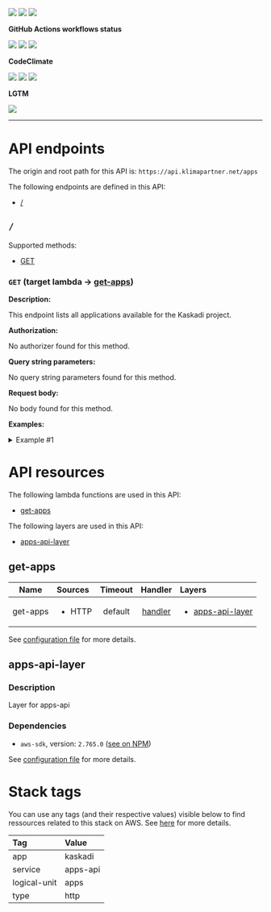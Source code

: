 ![](https://img.shields.io/github/package-json/v/kaskadi/apps-api)
![](https://img.shields.io/badge/code--style-standard-blue)
![](https://img.shields.io/github/license/kaskadi/apps-api?color=blue)

**GitHub Actions workflows status**

[![](https://img.shields.io/github/workflow/status/kaskadi/apps-api/deploy?label=deployed&logo=Amazon%20AWS)](https://github.com/kaskadi/apps-api/actions?query=workflow%3Adeploy)
[![](https://img.shields.io/github/workflow/status/kaskadi/apps-api/build?label=build&logo=mocha)](https://github.com/kaskadi/apps-api/actions?query=workflow%3Abuild)
[![](https://img.shields.io/github/workflow/status/kaskadi/apps-api/syntax-check?label=syntax-check&logo=serverless)](https://github.com/kaskadi/apps-api/actions?query=workflow%3Asyntax-check)

**CodeClimate**

[![](https://img.shields.io/codeclimate/maintainability/kaskadi/apps-api?label=maintainability&logo=Code%20Climate)](https://codeclimate.com/github/kaskadi/apps-api)
[![](https://img.shields.io/codeclimate/tech-debt/kaskadi/apps-api?label=technical%20debt&logo=Code%20Climate)](https://codeclimate.com/github/kaskadi/apps-api)
[![](https://img.shields.io/codeclimate/coverage/kaskadi/apps-api?label=test%20coverage&logo=Code%20Climate)](https://codeclimate.com/github/kaskadi/apps-api)

**LGTM**

[![](https://img.shields.io/lgtm/grade/javascript/github/kaskadi/apps-api?label=code%20quality&logo=LGTM)](https://lgtm.com/projects/g/kaskadi/apps-api/?mode=list&logo=LGTM)

<!-- You can add badges inside of this section if you'd like -->

****

<!-- automatically generated documentation will be placed in here -->
# API endpoints

The origin and root path for this API is: `https://api.klimapartner.net/apps`

The following endpoints are defined in this API:
- [/](#/)

## `/` <a name="/"></a>

Supported methods:
- [GET](#/-GET)

### `GET` (target lambda → [get-apps](#get-apps)) <a name="/-GET"></a>

**Description:**

This endpoint lists all applications available for the Kaskadi project.

**Authorization:**

No authorizer found for this method.

**Query string parameters:**

No query string parameters found for this method.

**Request body:**

No body found for this method.

**Examples:**

<details>
<summary>Example #1</summary>

_Request:_

```HTTP
GET https://api.klimapartner.net/apps/
```

_Response:_

```HTTP
Status code:
200

Headers:
Access-Control-Allow-Origin: *

Body:
[
  {
    "listed": true,
    "title": {
      "en": "Accounting",
      "de": "Buchhaltung",
      "fr": "Comptabilité"
    },
    "section": "finance",
    "main": "kaskadi-accounting.js",
    "description": {
      "en": "Accounting app",
      "de": "Buchhaltung",
      "fr": "Application pour la comptabilité"
    },
    "routes": [
      {
        "path": "/finance/accounting",
        "appPath": "/modules/@kaskadi/kaskadi-apps/kaskadi-accounting/kaskadi-accounting.js"
      }
    ]
  },
  {
    "listed": false,
    "title": {
      "en": "APP-TITLE-ENGLISH",
      "de": "APP-TITLE-GERMAN",
      "fr": "APP-TITLE-FRENCH"
    },
    "section": "",
    "main": "kaskadi-dashboard.js",
    "description": {
      "en": "APP-DESCRIPTION-ENGLISH",
      "de": "APP-DESCRIPTION-GERMAN",
      "fr": "APP-DESCRIPTION-FRENCH"
    },
    "routes": [
      {
        "path": "/",
        "appPath": "/modules/@kaskadi/kaskadi-apps/kaskadi-dashboard/kaskadi-dashboard.js"
      }
    ]
  }
]
```
</details>

# API resources

The following lambda functions are used in this API:
- [get-apps](#get-apps)

The following layers are used in this API:
- [apps-api-layer](#apps-api-layer)

## get-apps <a name="get-apps"></a>

|   Name   | Sources                | Timeout |                  Handler                  | Layers                                              |
| :------: | :--------------------- | :-----: | :---------------------------------------: | :-------------------------------------------------- |
| get-apps | <ul><li>HTTP</li></ul> | default | [handler](./lambdas/get-apps/get-apps.js) | <ul><li>[apps-api-layer](#apps-api-layer)</li></ul> |

See [configuration file](./serverless.yml) for more details.

## apps-api-layer <a name="apps-api-layer"></a>

### Description

Layer for apps-api

### Dependencies

- `aws-sdk`, version: `2.765.0` ([see on NPM](https://www.npmjs.com/package/aws-sdk))

See [configuration file](./serverless.yml) for more details.

# Stack tags

You can use any tags (and their respective values) visible below to find ressources related to this stack on AWS. See [here](https://docs.amazonaws.cn/en_us/AWSCloudFormation/latest/UserGuide/aws-properties-resource-tags.html) for more details.

| Tag          | Value    |
| :----------- | :------- |
| app          | kaskadi  |
| service      | apps-api |
| logical-unit | apps     |
| type         | http     |
<!-- automatically generated documentation will be placed in here -->

<!-- You can customize this template as you'd like! -->
